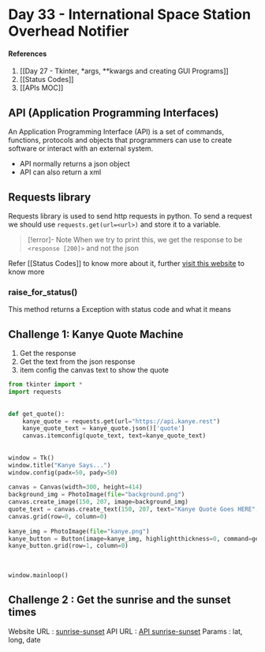 # Day 33 - International Space Station Overhead Notifier
#### References
1. [[Day 27 - Tkinter, *args, **kwargs and creating GUI Programs]]
2. [[Status Codes]]
3. [[APIs MOC]]
## API (Application Programming Interfaces)
An Application Programming Interface (API) is a set of commands, functions, protocols and objects that programmers can use to create software or interact with an external system.
- API normally returns a json object
- API can also return a xml

## Requests library
Requests library is used to send http requests in python. To send a request we should use `requests.get(url=<url>)` and store it to a variable.

>[!error]- Note
>When we try to print this, we get the response to be `<response [200]>` and not the json

Refer [[Status Codes]] to know more about it, further [visit this website](httpstatuses.com) to know more
### raise_for_status()
This method returns a Exception with status code and what it means

## Challenge 1: Kanye Quote Machine 

1. Get the response
2. Get the text from the json response
3. item config the canvas text to show the quote
```py
from tkinter import *  
import requests  
  
  
def get_quote():  
    kanye_quote = requests.get(url="https://api.kanye.rest")  
    kanye_quote_text = kanye_quote.json()['quote']  
    canvas.itemconfig(quote_text, text=kanye_quote_text)  
  
  
window = Tk()  
window.title("Kanye Says...")  
window.config(padx=50, pady=50)  
  
canvas = Canvas(width=300, height=414)  
background_img = PhotoImage(file="background.png")  
canvas.create_image(150, 207, image=background_img)  
quote_text = canvas.create_text(150, 207, text="Kanye Quote Goes HERE", width=250, font=("Arial", 30, "bold"), fill="white")  
canvas.grid(row=0, column=0)  
  
kanye_img = PhotoImage(file="kanye.png")  
kanye_button = Button(image=kanye_img, highlightthickness=0, command=get_quote)  
kanye_button.grid(row=1, column=0)  
  
  
  
window.mainloop()
```

## Challenge 2 : Get the sunrise and the sunset times
Website URL : [sunrise-sunset](https://sunrise-sunset.org) 
API URL : [API sunrise-sunset](https://api.sunrise-sunset.org/json)
Params : lat, long, date
